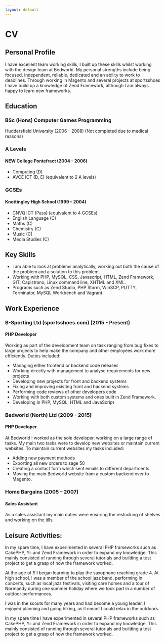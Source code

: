 ```yaml
---
layout: default
---
```

# CV

## Personal Profile
I have excellent team working skills, I built up these skills whilst working with the design team at Bedworld. My personal strengths include being focused, independent, reliable, dedicated and an ability to work to deadlines. Through working in Magento and several projects at sportsshoes I have build up a knowledge of Zend Framework, although I am always happy to learn new frameworks.

## Education
### BSc (Hons) Computer Games Programming
Huddersfield University (2006 – 2008) (Not completed due to medical reasons)
### A Levels
#### NEW College Pontefract (2004 – 2006)
- Computing (D)
- AVCE ICT (D, E) (equivalent to 2 A levels)

### GCSEs 
#### Knottingley High School (1999 – 2004)
- GNVQ ICT (Pass) (equivalent to 4 GCSEs)
- English Language (C)
- Maths (C)
- Chemistry (C)
- Music (C)
- Media Studies (C)

## Key Skills

- I am able to look at problems analytically, working out both the cause of the problem and a solution to this problem.
- Working with PHP, MySQL, CSS, Javascript, HTML, Zend Framework, GIT, Capistrano, Linux command line, XHTML and XML. 
- Programs such as Zend Studio, PHP Storm, WinSCP, PUTTY, Terminator, MySQL Workbench and Vagrant.

## Work Experience
### B-Sporting Ltd (sportsshoes.com) (2015 - Present)
#### PHP Developer
Working as part of the development team on task ranging from bug fixes to large projects to help make the company and other employees work more efficiently.
Duties included:
- Managing either frontend or backend code releases
- Working directly with management to analyse requirements for new projects
- Developing new projects for front and backend systems
- Fixing and improving existing front and backend systems
- Performing code reviews of other developers code
- Working with both custom systems and ones built in Zend Framework.
- Developing in PHP, MySQL, HTML and JavaScript

### Bedworld (North) Ltd (2009  - 2015)
#### PHP Developer
At Bedworld I worked as the sole developer, working on a large range of tasks. My main two tasks were to develop new websites or  maintain current websites. 
To maintain current websites my tasks included: 
- Adding new payment methods
- Exporting all new orders to sage 50
- Creating a contact form which sent emails to different departments 
- Moving the main Bedworld website from a custom backend over to Magento.

### Home Bargains (2005 – 2007) 
#### Sales Assistant
As a sales assistant my main duties were ensuring the restocking of shelves and working on the tills.

## Leisure Activities:
In my spare time, I have experimented in several PHP frameworks such as CakePHP, Yii and Zend Framework in order to expand my knowledge. This mainly consisted of running through several tutorials and building a test project to get a grasp of how the framework worked.

At the age of 9 I began learning to play the saxophone reaching grade 4.  At high school, I was a member of the school jazz band, performing in concerts, such as local jazz festivals, visiting care homes and a tour of Normandy during one summer holiday where we took part in a number of outdoor performances.
 
I was in the scouts for many years and had become a young leader. I enjoyed planning and going hiking, as it meant I could relax in the outdoors.
 
In my spare time I have experimented in several PHP frameworks such as CakePHP, Yii and Zend Framework in order to expand my knowledge. This mainly consisted of running through several tutorials and building a test project to get a grasp of how the framework worked.